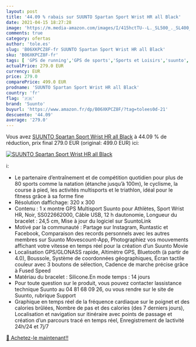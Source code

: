 ```yaml
---
layout: post
title: '44.09 % rabais sur SUUNTO Spartan Sport Wrist HR all Black'
date: 2021-04-15 18:27:28
image: 'https://m.media-amazon.com/images/I/415hctTU--L._SL500_._SL400_.jpg'
comments: true
category: ofertas
author: 'tole.es'
slug: 'B06XKPCZ8F-fr SUUNTO Spartan Sport Wrist HR all Black'
sku: 'B06XKPCZ8F-fr'
tags: [ 'GPS de running','GPS de sports','Sports et Loisirs','suunto','Électronique sportive', ]
actualPrice: 279.0 EUR
currency: EUR
price: 279.0
comparePrice: 499.0 EUR
prodname: 'SUUNTO Spartan Sport Wrist HR all Black'
country: 'fr'
flag: '🇫🇷'
brand: 'Suunto'
buyurl: 'https://www.amazon.fr/dp/B06XKPCZ8F/?tag=tolees0d-21'
descuento: '44.09'
average: '279.0'
---
```


Vous avez [SUUNTO Spartan Sport Wrist HR all Black](https://www.amazon.fr/dp/B06XKPCZ8F/?tag=tolees0d-21)  à  44.09 % de réduction, prix final  279.0 EUR (original: 499.0 EUR) ici:

[![SUUNTO Spartan Sport Wrist HR all Black](https://m.media-amazon.com/images/I/415hctTU--L._SL500_._SL400_.jpg)](https://www.amazon.fr/dp/B06XKPCZ8F/?tag=tolees0d-21)

ℹ️:

- Le partenaire d’entraînement et de compétition quotidien pour plus de 80 sports comme la natation (étanche jusqu’à 100m), le cyclisme, la course à pied, les activités multisports et le triathlon, idéal pour le fitness grâce à sa forme fine
- Résolution daffichage: 320 x 300
- Contenu : 1 x montre GPS Multisport Suunto pour Athlètes, Sport Wrist HR, Noir, SS022662000, Câble USB, 12 h dautonomie, Longueur du bracelet : 24,5 cm, Mise à jour du logiciel sur SuuntoLink
- Motivé par la communauté : Partage sur Instagram, Runtastic et Facebook, Comparaison des records personnels avec les autres membres sur Suunto Movescount-App, Photographiez vos mouvements affichant votre vitesse en temps réel pour la création d’un Suunto Movie
- Localisation GPS/GLONASS rapide, Altimètre GPS, Bluetooth (à partir de 4.0), Boussole, Système de coordonnées géographiques, Écran tactile couleur avec 3 boutons de sélection, Cadence de marche précise grâce à Fused Speed
- Matériau du bracelet : Silicone.En mode temps : 14 jours
- Pour toute question sur le produit, vous pouvez contacter lassistance technique Suunto au 04 81 68 09 26, ou vous rendre sur le site de Suunto, rubrique Support
- Graphique en temps réel de la fréquence cardiaque sur le poignet et des calories brûlées, Nombre de pas et des calories (des 7 derniers jours), Localisation et navigation sur itinéraire avec points de passage et création d’un parcours tracé en temps réel, Enregistrement de lactivité 24h/24 et 7j/7

[🛒 Achetez-le maintenant!!](https://www.amazon.fr/dp/B06XKPCZ8F/?tag=tolees0d-21)
